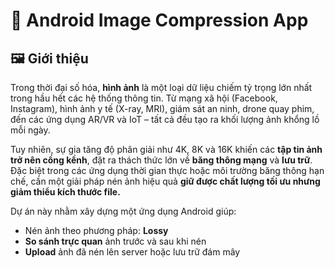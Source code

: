 # 📱 Android Image Compression App
## 🖼️ Giới thiệu

Trong thời đại số hóa, **hình ảnh** là một loại dữ liệu chiếm tỷ trọng lớn nhất trong hầu hết các hệ thống thông tin. Từ mạng xã hội (Facebook, Instagram), hình ảnh y tế (X-ray, MRI), giám sát an ninh, drone quay phim, đến các ứng dụng AR/VR và IoT – tất cả đều tạo ra khối lượng ảnh khổng lồ mỗi ngày.

Tuy nhiên, sự gia tăng độ phân giải như 4K, 8K và 16K khiến các **tập tin ảnh trở nên cồng kềnh**, đặt ra thách thức lớn về **băng thông mạng** và **lưu trữ**. Đặc biệt trong các ứng dụng thời gian thực hoặc môi trường băng thông hạn chế, cần một giải pháp nén ảnh hiệu quả **giữ được chất lượng tối ưu nhưng giảm thiểu kích thước file.**

Dự án này nhằm xây dựng một ứng dụng Android giúp:
- Nén ảnh theo phương pháp: **Lossy**
- **So sánh trực quan** ảnh trước và sau khi nén
- **Upload** ảnh đã nén lên server hoặc lưu trữ đám mây

